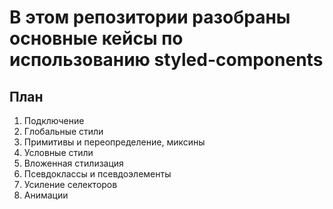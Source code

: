 # В этом репозитории разобраны основные кейсы по использованию styled-components

## План

1. Подключение
2. Глобальные стили
3. Примитивы и переопределение, миксины
4. Условные стили
5. Вложенная стилизация
6. Псевдоклассы и псевдоэлементы
6. Усиление селекторов
7. Анимации
